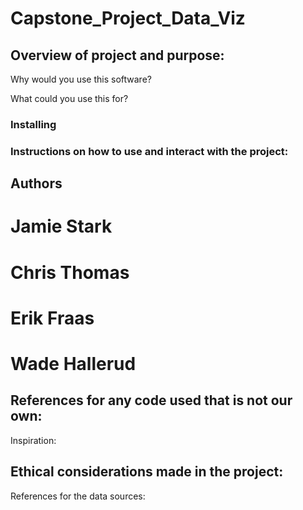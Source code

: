 # Capstone_Project_Data_Viz

## Overview of project and purpose:

Why would you use this software?




What could you use this for?



### Installing


### Instructions on how to use and interact with the project:



 


## Authors
# Jamie Stark
# Chris Thomas
# Erik Fraas 
# Wade Hallerud


## References for any code used that is not our own:


Inspiration:




## Ethical considerations made in the project:



References for the data sources:

